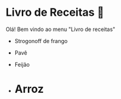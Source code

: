 # Livro de Receitas :orange_book:

Olá! Bem vindo ao menu "Livro de receitas"

- Strogonoff de frango

- Pavê

- Feijão

- Arroz
  =======

  